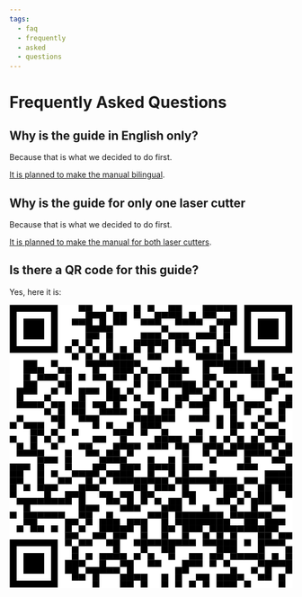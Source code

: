 ```yaml
---
tags:
  - faq
  - frequently
  - asked
  - questions
---
```


# Frequently Asked Questions

## Why is the guide in English only?

Because that is what we decided to do first.

[It is planned to make the manual bilingual](https://github.com/uppsala-makerspace/laser_cutter_guide/issues/1).

## Why is the guide for only one laser cutter

Because that is what we decided to do first.

[It is planned to make the manual for both laser cutters](https://github.com/uppsala-makerspace/laser_cutter_guide/issues/9).

## Is there a QR code for this guide?

Yes, here it is:

![QR code for this guide](laser_cutter_guide.png)
